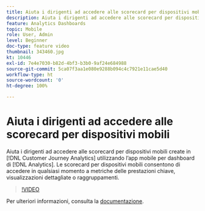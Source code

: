 ```yaml
---
title: Aiuta i dirigenti ad accedere alle scorecard per dispositivi mobili
description: Aiuta i dirigenti ad accedere alle scorecard per dispositivi mobili create in Customer Journey Analytics utilizzando l’app mobile per dashboard di Analytics.  Le scorecard per dispositivi mobili consentono di accedere in qualsiasi momento a metriche delle prestazioni chiave, visualizzazioni dettagliate o raggruppamenti.
feature: Analytics Dashboards
topic: Mobile
role: User, Admin
level: Beginner
doc-type: feature video
thumbnail: 343460.jpg
kt: 10446
exl-id: 7e4e7030-b82d-4bf3-b3b0-9af24e684988
source-git-commit: 5ca07f3aa1e080e9288b094c4c7921e11cae5d40
workflow-type: ht
source-wordcount: '0'
ht-degree: 100%

---
```


# Aiuta i dirigenti ad accedere alle scorecard per dispositivi mobili

Aiuta i dirigenti ad accedere alle scorecard per dispositivi mobili create in [!DNL Customer Journey Analytics] utilizzando l’app mobile per dashboard di [!DNL Analytics].  Le scorecard per dispositivi mobili consentono di accedere in qualsiasi momento a metriche delle prestazioni chiave, visualizzazioni dettagliate o raggruppamenti.

>[!VIDEO](https://video.tv.adobe.com/v/343460/?quality=12&learn=on)

Per ulteriori informazioni, consulta la [documentazione](https://experienceleague.adobe.com/docs/analytics-platform/using/cja-dashboards/set-up-execs.html?lang=it).